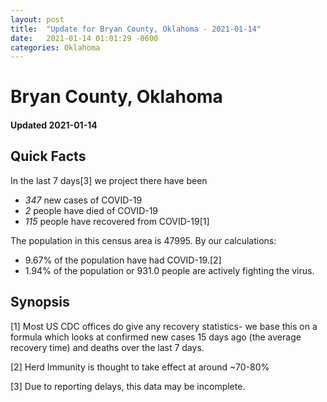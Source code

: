 ```yaml
---
layout: post
title:  "Update for Bryan County, Oklahoma - 2021-01-14"
date:   2021-01-14 01:01:29 -0600
categories: Oklahoma
---
```


# Bryan County, Oklahoma
#### Updated 2021-01-14

## Quick Facts

In the last 7 days[3] we project there have been
- *347* new cases of COVID-19
- *2* people have died of COVID-19
- *115* people have recovered from COVID-19[1]

The population in this census area is 47995. By our calculations:
- 9.67% of the population have had COVID-19.[2]
- 1.94% of the population or 931.0 people are actively fighting the virus.

## Synopsis




[1] Most US CDC offices do give any recovery statistics- we base this on a formula which looks at confirmed new cases
15 days ago (the average recovery time) and deaths over the last 7 days.

[2] Herd Immunity is thought to take effect at around ~70-80%

[3] Due to reporting delays, this data may be incomplete.
 
    